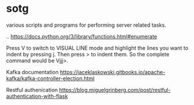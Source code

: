 sotg
====
various scripts and programs for performing server related tasks.

..
https://docs.python.org/3/library/functions.html#enumerate


Press V to switch to VISUAL LINE mode and highlight the lines you want to indent by pressing j. Then press > to indent them. So the complete command would be Vjjj>.

Kafka documentation 
https://jaceklaskowski.gitbooks.io/apache-kafka/kafka-controller-election.html

Restful authenication 
https://blog.miguelgrinberg.com/post/restful-authentication-with-flask
